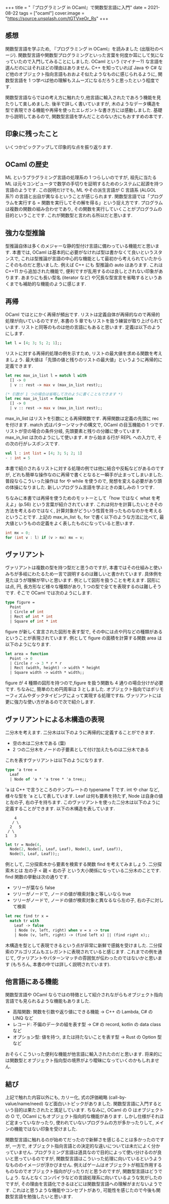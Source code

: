 +++
title = "『プログラミング in OCaml』で関数型言語に入門"
date = 2021-08-22
tags = ["ocaml"]
cover.image = "https://source.unsplash.com/tGTVxeOr_Rs"
+++



## 感想

関数型言語を学ぶため, 『プログラミング in OCaml』を読みました (出版社のページ). 関数型言語や関数型プログラミングといった言葉を何度か耳にして気になっていたので入門してみることにしました.
OCaml という (マイナー?) な言語を選んだのにはそれほどの理由はありません. C++ を知っていれば Java や C# など他のオブジェクト指向言語もおおよそ似たようなものに感じられるように, 関数型言語を 1 つ学べば他の理解もスムーズになるだろうと思ったという程度です.

関数型言語ならではの考え方に触れたり,他言語に輸入されたであろう機能を見たりして楽しめました. 後半で詳しく書いていますが, 木のようなデータ構造を型で表現できる機能や再帰を使ったエレガントな書き方には感動しました. 基礎から説明してあるので, 関数型言語を学んだことのない方にもおすすめの本です.

## 印象に残ったこと

いくつかピックアップして印象的な点を振り返ります.

## OCaml の歴史

ML というプラグラミング言語の処理系の 1 つらしいのですが, 祖先に当たる ML は元々コンピュータで数学の手切りを証明するためのシステムに起源を持つ言語のようです. この説明だけでも, ML やその派生言語が C 言語系 (ALGOL 系?) の言語と出自が異なるということが感じられます.
関数型言語では「プログラムを実行する = 関数を実行してその解を得る」という捉え方です. プログラムは複数の関数の組み合わせであり, その関数を実行していくことがプログラムの目的ということです. これが関数型と言われる所以だと思います.

## 強力な型推論

型推論自体は多くのメジャーな静的型付け言語に備わっている機能だと思います. 本書では, OCaml は基本的に必要がなければ型は書かなくて良いというスタンスで, これは型推論が言語の中心的な機能として最初から考えられていたからこそのものだと思いました.
例えば C++ にも 型推論の auto はあります. これは C++11 から追加された機能で, 便利ですが乱用するのは良しとされない印象があります. あまりにも長い型名 (iterator など) や冗長な型宣言を省略するというあくまでも補助的な機能のように感じます.

## 再帰

OCaml ではとにかく再帰が頻出です. リストは定義自体が再帰的なので再帰的処理が向いているのですが, 本書の 5 章でもリストを扱う練習が取り上げられています.
リストと同等のものは他の言語にもあると思います. 定義は以下のようにします.

```ocaml
let l = [4; 3; 5; 2; 1];;
```

リストに対する再帰的処理の例を示すため, リストの最大値を求める関数を考えましょう. 最大値は「先頭の値と残りのリストの最大値」というように再帰的に定義できます.

```ocaml
let rec max_in_list l = match l with
  [] -> 0
  | v :: rest -> max v (max_in_list rest);;

(* 引数が 1 つの場合は省略して次のように書くこともできます *)
let rec max_in_list = function
  [] -> 0
  | v :: rest -> max v (max_in_list rest);;
```

max_in_list はリストを引数にとる再帰関数です. 再帰関数は定義の先頭に rec を付けます. match 式はパターンマッチの構文で, OCaml の目玉機能の 1 つです. リストが空の場合の条件分岐, 先頭要素と残りの分離に使っています.
max_in_list は次のようにして使います. # から始まる行が REPL への入力で, その次の行がレスポンスです.

```ocaml
val l : int list = [4; 3; 5; 2; 1]
- : int = 5
```

本書で紹介されるリストに対する処理の例では他に結合や反転などがあるのですが, どれも簡単な操作なのに再帰で書くとなると一瞬手が止まってしまいました. 普段ならこういった操作は for や while を使うので, 発想を変える必要があり頭の体操になりました. 新しいプログラム言語を学ぶときの楽しみの 1 つです.

ちなみに本書では再帰を使うためのモットーとして「how ではなく what を考えよ」(p.56) という言葉が紹介されています. これは何かを計算したいときその方法を考えるのではなく, 計算対象がどういう性質を持ったものなのかを考えるということです. 上記の max_in_list も, for で書く以下のような方法に比べて, 最大値というものの定義をよく表したものになっていると思います.

```cpp
int mx = 0;
for (int v : l) if (v > mx) mx = v;
```

## ヴァリアント

ヴァリアントは複数の型を持つ型だと思うのですが, 本書ではその仕組みと使いみちが多岐にわたるため一言で説明するのは難しいと書かれています. 具体例を見たほうが理解が早いと思います.
例として図形を扱うことを考えます. 図形には点, 円, 長方形など様々な種類があり, 1 つの型で全てを表現するのは難しそうです. そこで OCaml では次のようにします.

```ocaml
type figure =
  Point
  | Circle of int
  | Rect of int * int
  | Square of int * int
```

figure が新しく宣言された図形を表す型で, その中には点や円などの種類があるということが表現されています. 例として figure の面積を計算する関数 area は以下のようになります.

```ocaml
let area = function
  Point -> 0
  | Circle r -> 3 * r * r
  | Rect (width, height) -> width * height
  | Square width -> width * width;;
```

figure が 4 種類の図形を持つので,figure を扱う関数も 4 通りの場合分けが必要です. ちなみに, 簡単のため円周率は 3 としました.
オブジェクト指向ではポリモーフィズムやダックタイピングによって実現する処理ですね. ヴァリアントには更に強力な使い方があるので次で紹介します.

## ヴァリアントによる木構造の表現

二分木を考えます. 二分木は以下のように再帰的に定義することができます.

- 空の木は二分木である (葉)
- 2 つの二分木をノードの子要素として付け加えたものは二分木である

これを表すヴァリアントは以下のようになります.

```ocaml
type 'a tree =
  Leaf
  | Node of 'a * 'a tree * 'a tree;;
```

'a は C++ で言うところのテンプレートの typename T です. int や char など, 様々な型を 'a として表しています.
Leaf は何も要素を持たず, Node は自身の値と左の子, 右の子を持ちます. このヴァリアントを使った二分木は以下のように定義することができます. 以下の木構造を表しています.

```
    4
   / \
  2   5
 / \
1   3
```

```ocaml
let tr = Node(4,
  Node(2, Node(1, Leaf, Leaf), Node(3, Leaf, Leaf)),
  Node(5, Leaf, Leaf));;
```

例として, 二分探索木から要素を検索する関数 find を考えてみましょう. 二分探索木とは 左の子 < 親 < 右の子 という大小関係になっている二分木のことです.
find 関数の挙動は次の通りです.

- ツリーが葉なら false
- ツリーがノードで, ノードの値が検索対象と等しいなら true
- ツリーがノードで, ノードの値が検索対象と異なるなら左の子, 右の子に対して検索

```ocaml
let rec find tr x =
  match tr with
    Leaf -> false
    | Node (v, left, right) when v = x -> true
    | Node (v, left, right) -> (find left x) || (find right x);;
```

木構造を型として表現できるという点が非常に新鮮で感銘を受けました. 二分探索のアルゴリズムもエレガントに表現されていると感じます.
これまでの例を通じて, ヴァリアントやパターンマッチの雰囲気が伝わったのではないかと思います (もちろん, 本書の中では詳しく説明されています).

## 他言語にある機能

関数型言語や OCaml ならではの特徴として紹介されながらもオブジェクト指向言語でも見られるような機能もありました.

- 高階関数: 関数を引数や返り値にできる機能 -> C++ の Lambda, C# の LINQ など
- レコード: 不偏のデータの組を表す型 -> C# の record, kotlin の data class など
- オプション型: 値を持つ, または持たないことを表す型 -> Rust の Option 型など

おそらくこういった便利な機能が他言語に輸入されたのだと思います. 将来的には関数型とオブジェクト指向型の境界がより曖昧になっていくのかもしれません.

## 結び

上記で触れた内容以外にも, カリー化, 式の評価戦略 (call-by-value/name/need) など面白いトピックがありました. 関数型言語に入門するという目的は果たされたと満足しています.
ちなみに, OCaml の O はオブジェクトの O で, OCaml にもオブジェクト指向的な機能があります. しかし仕様がそれほど定まっていなかったり, 使われていないプログラムの方が多かったりして, メインの機能ではない印象を受けました.

関数型言語に触れるのが始めてだったので新鮮さを感じることは多かったのですが, 一方で, オブジェクト指向言語との決定的な違いについては未だによく分かっていません.
プログラミング言語は道具なので目的によって使い分けるのが良いと思っているのですが, 関数型言語はこういった処理に向いているというようなもののイメージが浮かびません. 例えばゲームはオブジェクトが相互作用するものなのでオブジェクト指向がぴったりだと思うのですが, 関数型言語はどうでしょう. なんとなくコンパイラなどの言語処理系に向いているような気がしたのですが, その理由を言語化できるほどには関数型言語への理解がまだないようです.
これはと思うような機能やコンセプトがあり, 可能性を感じたので今後も関数型言語を勉強したいと思います.
